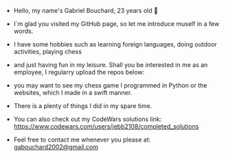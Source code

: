 - Hello, my name's Gabriel Bouchard, 23 years old 👋
   
- I`m glad you visited my GitHub page, so let me introduce muself in a few words.
- I have some hobbies such as learning foreign languages, doing outdoor activities, playing chess
- and just having fun in my leisure. Shall you be interested in me as an employee, I regularry upload the repos below:
- you may want to see my chess game I programmed in Python or the websites, which I made in a swift manner.
- There is a plenty of things I did in my spare time.
- You can also check out my CodeWars solutions link: https://www.codewars.com/users/jebb2108/completed_solutions
  
- Feel free to contact me whenever you please at: gabouchard2002@gmail.com
<!---
jebb2108/jebb2108 is a ✨ special ✨ repository because its `README.md` (this file) appears on your GitHub profile.
You can click the Preview link to take a look at your changes.
--->
